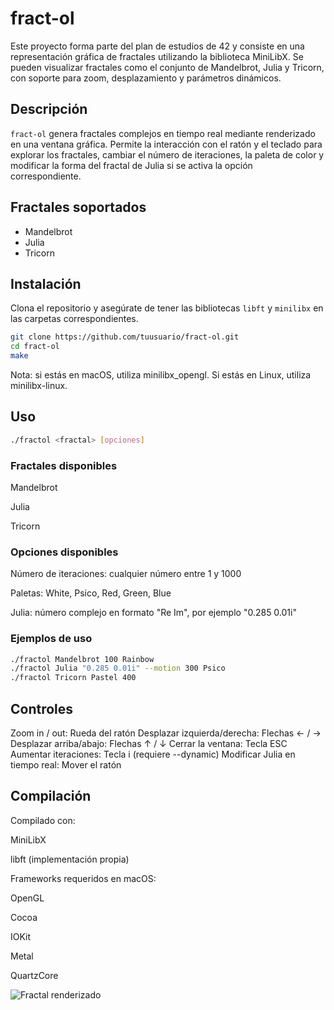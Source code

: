 # fract-ol

Este proyecto forma parte del plan de estudios de 42 y consiste en una representación gráfica de fractales utilizando la biblioteca MiniLibX. Se pueden visualizar fractales como el conjunto de Mandelbrot, Julia y Tricorn, con soporte para zoom, desplazamiento y parámetros dinámicos.

## Descripción

`fract-ol` genera fractales complejos en tiempo real mediante renderizado en una ventana gráfica. Permite la interacción con el ratón y el teclado para explorar los fractales, cambiar el número de iteraciones, la paleta de color y modificar la forma del fractal de Julia si se activa la opción correspondiente.

## Fractales soportados

- Mandelbrot
- Julia
- Tricorn

## Instalación

Clona el repositorio y asegúrate de tener las bibliotecas `libft` y `minilibx` en las carpetas correspondientes.

```bash
git clone https://github.com/tuusuario/fract-ol.git
cd fract-ol
make
```
Nota: si estás en macOS, utiliza minilibx_opengl. Si estás en Linux, utiliza minilibx-linux.

## Uso
```bash
./fractol <fractal> [opciones]
```

### Fractales disponibles

Mandelbrot

Julia

Tricorn

### Opciones disponibles

Número de iteraciones: cualquier número entre 1 y 1000

Paletas: White, Psico, Red, Green, Blue

Julia: número complejo en formato "Re Im", por ejemplo "0.285 0.01i"

### Ejemplos de uso 

```bash
./fractol Mandelbrot 100 Rainbow
./fractol Julia "0.285 0.01i" --motion 300 Psico
./fractol Tricorn Pastel 400
```

## Controles

Zoom in / out:	Rueda del ratón
Desplazar izquierda/derecha:	Flechas ← / →
Desplazar arriba/abajo:	Flechas ↑ / ↓
Cerrar la ventana:	Tecla ESC
Aumentar iteraciones:	Tecla i (requiere --dynamic)
Modificar Julia en tiempo real:	Mover el ratón

## Compilación 

Compilado con:

MiniLibX

libft (implementación propia)

Frameworks requeridos en macOS:

OpenGL

Cocoa

IOKit

Metal

QuartzCore

![Fractal renderizado](https://www3.gobiernodecanarias.org/medusa/ecoblog/mrodperv/files/2015/12/f.jpg)




